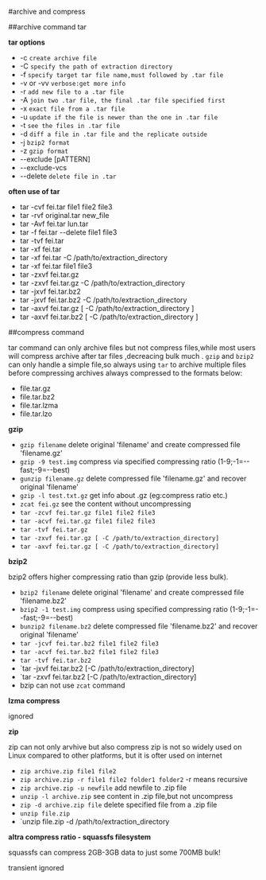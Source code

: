 #archive and compress

##archive command tar

**tar options**

* -c `create archive file`
* -C `specify the path of extraction directory`
* -f `specify target tar file name,must followed by .tar file`
* -v or -vv `verbose:get more info`
* -r `add new file to a .tar file`
* -A `join two .tar file, the final .tar file specified first`
* -x `exact file from a .tar file`
* -u `update if the file is newer than the one in .tar file`
* -t `see the files in .tar file`
* -d `diff a file in .tar file and the replicate outside`
* -j `bzip2 format`
* -z `gzip format`
* --exclude [pATTERN]
* --exclude-vcs
* --delete `delete file in .tar`

**often use of tar**

* tar -cvf fei.tar file1 file2 file3
* tar -rvf original.tar new_file
* tar -Avf fei.tar lun.tar
* tar -f fei.tar --delete file1 file3
* tar -tvf fei.tar
* tar -xf fei.tar
* tar -xf fei.tar -C /path/to/extraction_directory
* tar -xf fei.tar file1 file3
* tar -zxvf fei.tar.gz
* tar -zxvf fei.tar.gz -C /path/to/extraction_directory
* tar -jxvf fei.tar.bz2
* tar -jxvf fei.tar.bz2 -C /path/to/extraction_directory
* tar -axvf fei.tar.gz [ -C /path/to/extraction_directory ]
* tar -axvf fei.tar.bz2 [ -C /path/to/extraction_directory ]


##compress command

tar command can only archive files but not compress files,while most users will compress archive after tar files ,decreacing bulk much .
`gzip` and `bzip2` can only handle a simple file,so always using `tar` to archive multiple files before compressing
archives always compressed to the formats below:

* file.tar.gz
* file.tar.bz2
* file.tar.lzma
* file.tar.lzo

**gzip**

* `gzip filename` delete original 'filename' and create compressed file 'filename.gz' 
* `gzip -9 test.img` compress via specified compressing ratio (1-9;-1=--fast;-9=--best)
* `gunzip filename.gz` delete compressed file 'filename.gz' and recover original 'filename'
* `gzip -l test.txt.gz` get info about .gz (eg:compress ratio etc.)
* `zcat fei.gz` see the content without uncompressing
* `tar -zcvf fei.tar.gz file1 file2 file3`
* `tar -acvf fei.tar.gz file1 file2 file3`
* `tar -tvf fei.tar.gz`
* `tar -zxvf fei.tar.gz [ -C /path/to/extraction_directory]`
* `tar -axvf fei.tar.gz [ -C /path/to/extraction_directory]`

**bzip2**

bzip2 offers higher compressing ratio than gzip (provide less bulk).

* `bzip2 filename` delete original 'filename' and create compressed file 'filename.bz2'
* `bzip2 -1 test.img` compress using specified compressing ratio (1-9;-1=--fast;-9=--best)
* `bunzip2 filename.bz2` delete compressed file 'filename.bz2' and recover original 'filename'
* `tar -jcvf fei.tar.bz2 file1 file2 file3`
* `tar -acvf fei.tar.bz2 file1 file2 file3`
* `tar -tvf fei.tar.bz2`
* `tar -jxvf fei.tar.bz2 [-C /path/to/extraction_directory]
* `tar -zxvf fei.tar.bz2 [-C /path/to/extraction_directory]
* bzip can not use `zcat` command

**lzma compress**

ignored

**zip**

zip can not only arvhive but also compress
zip is not so widely used on Linux compared to other platforms, but it is ofter used on internet

* `zip archive.zip file1 file2`
* `zip archive.zip -r file1 file2 folder1 folder2` -r means recursive
* `zip archive.zip -u newfile` add newfile to .zip file
* `unzip -l archive.zip` see content in .zip file,but not uncompress
* `zip -d archive.zip file` delete specified file from a .zip file
* `unzip file.zip `
* `unzip file.zip -d /path/to/extraction_directory



**altra compress ratio - squassfs filesystem** 

squassfs can compress 2GB-3GB data to just some 700MB bulk!

transient ignored



